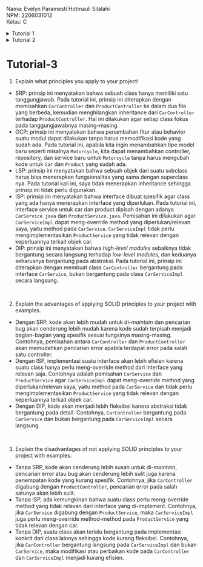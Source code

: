 Nama: Evelyn Paramesti Hotmauli Silalahi <br>
NPM: 2206031012 <br>
Kelas: C <br>

<details>
<summary>Tutorial 1</summary>

# Tutorial-1

### Reflection 1

Pada tutorial kali ini, beberapa prinsip coding standard yang sudah diterapkan antara lain clean code, git flow, dan testing. Prinsip clean code diterapkan dengan menggunakan penamaan variabel, function, dan class yang sesuai dengan fungsinya. Hal ini dilakukan agar nama-nama tersebut lebih mudah diingat dan dipahami. Alur pengerjaan tutorial juga dibantu dengan git flow, tiap fitur dikerjakan di branch git yang berbeda. Untuk menguji jalannya program, diterapkan unit testing dan functional testing.

Namun, beberapa prinsip seperti secure coding dan error handling belum diterapkan sepenuhnya. Program masih bisa dikembangkan dengan menambahkan validasi tipe data input. Selain itu, masih ada beberapa kasus yang kemungkinan menyebabkan error yang belum dihandle, seperti input nama kosong atau input dengan _hazardous character_.

### Reflection 2

1. Setelah membuat unit test, saya merasa bahwa kali ini saya dituntut untuk lebih memperhatikan detail atau bagian-bagian kecil pada program. Untuk suatu class, banyaknya unit test yang dibutuhkan tergantung dari banyaknya fungsi pada class tersebut. Untuk memferivikasi program, code coverage yang dibutuhkan adalah sekitar di atas 80%. Tetapi, code coverage tidak menjamin kesempurnaan program. Bahkan 100% code coverage pun belum tentu berarti program telah sempurna, karena bisa saja masih ada _unexpected scenario_ yang tidak disertakan saat testing.

2. Penambahan class tersebut akan mengurangi _cleanliness_ dari kode program karena terdapat duplikasi kode dengan set up yang tidak berbeda jauh sehingga kode menjadi kurang efisien. Fungsi pemeriksaan kuantitas produk dapat ditambahkan pada class yang sama dengan fungsi untuk create product, tidak perlu membuat class baru.

</details>

<details>
<summary>Tutorial 2</summary>

# Tutorial-2

### Reflection 1
Code quality issue: 
- *Unnecessary public modifier*. Terdapat method pada interface yang menggunakan modifier `public`. Penggunaan modifier ini dianggap _redundant_ karena secara interface memang bersifat public dan static secara implisit. Penggunaan modifier public tidak diperlukan untuk method interface sehingga saya mengubah modifier method tersebut menjadi default.

- *Only one method invocation is expected when testing runtime exceptions*
  Terdapat method pada unit test yang memeriksa runtime exception menggunakan lambda. Dalam method tersebut, ada kemungkinan terjadinya dua runtime exception. Akan lebih baik apabila lambda tersebut hanya menerima satu kemungkinan exception. Maka, saya mengubah susunan kodenya agar method ini hanya menerima satu kemungkinan exception.

- *Field dependency injection should be avoided*
  Terdapat kode instansiasi objek dengan injeksi dependensi @Autowired. Injeksi ini tidak disarankan karena membuat objek yang diinstansiasi memiliki state yang tidak valid dan proses testing akan menjadi cenderung lebih sulit. Dependensi pada objek tersebut akan menjadi tidak eksplisit ketika di-inject. Maka, saya menghapus injeksi @Autowired pada instansiasi objek tersebut sehingga instansiasi objek dapat dilakukan secara langsung.

### Reflection 2
Menurut saya, implementasi CI/CD pada github workflow di tutorial kali ini sudah memenuhi definisi Continuous Integration dan Continuous Deployment. Terdapat workflow pada `ci.yml` yang akan otomatis menjalankan unit tests menggunakan gradle sebagai tool setiap kali terdapat perubahan source code yang di-push ke repository. Workflow ini merupakan penerapan Continuous Integration. Selain itu, terdapat juga Dockerfile yang berisi workflow untuk secara otomatis melakukan deployment setiap kali terdapat push atau pull request pada branch utama. Workflow ini merupakan penerapan Continous Deployment. Terdapat pula workflow `pmd.yml` yang akan otomatis melakukan code scanning setiap kali ada event push di branch manapun. Otomatisasi dengan menggunakan script workflow ini merupakan implementasi CI/CD pada tutorial kali ini.  

</details>

# Tutorial-3

1. Explain what principles you apply to your project!

- SRP: prinsip ini menyatakan bahwa sebuah class hanya memiliki satu tanggungjawab. Pada tutorial ini, prinsip ini diterapkan dengan memisahkan `CarController` dan `ProductController` ke dalam dua file yang berbeda, kemudian menghilangkan inheritance dari `CarController` terhadap `ProductController`. Hal ini dilakukan agar setiap class fokus pada tanggungjawabnya masing-masing.
- OCP: prinsip ini menyatakan bahwa penambahan fitur atau behavior suatu modul dapat dilakukan tanpa harus memodifikasi kode yang sudah ada. Pada tutorial ini, apabila kita ingin menambahkan tipe model baru seperti misalnya `Motorcycle`, kita dapat menambahkan controller, repository, dan service baru untuk `Motorcycle` tanpa harus mengubah kode untuk `Car` dan `Product` yang sudah ada.
- LSP: prinsip ini menyatakan bahwa sebuah objek dari suatu subclass harus bisa menerapkan fungsionalitas yang sama dengan superclass nya. Pada tutorial kali ini, saya tidak menerapkan inheritance sehingga prinsip ini tidak perlu digunakan.
- ISP: prinsip ini menyatakan bahwa interface dibuat spesifik agar class yang ada hanya menerapkan interface yang diperlukan. Pada tutorial ini, interface service untuk car dan product dipisah dengan adanya `CarService.java` dan `ProductService.java`. Pemisahan ini dilakukan agar `CarServiceImpl` dapat meng-override method yang diperlukan/relevan saya, yaitu method pada `CarService`. `CarServiceImpl` tidak perlu mengimplementasikan `ProductService` yang tidak relevan dengan keperluannya terkait objek car.
- DIP: prinsip ini menyatakan bahwa _high-level modules_ sebaiknya tidak bergantung secara langsung terhadap _low-level modules_, dan keduanya seharusnya bergantung pada abstraksi. Pada tutorial ini, prinsip ini diterapkan dengan membuat class `CarController` bergantung pada interface `CarService`, bukan bergantung pada class `CarServiceImpl` secara langsung.

<br>

2. Explain the advantages of applying SOLID principles to your project with examples.
- Dengan SRP, kode akan lebih mudah untuk di-_maintain_ dan pencarian bug akan cenderung lebih mudah karena kode sudah terpisah menjadi bagian-bagian yang spesifik sesuai fungsinya masing-masing. Contohnya, pemisahan antara `CarController` dan `ProductController` akan memudahkan pencarian error apabila terdapat error pada salah satu controller.
- Dengan ISP, implementasi suatu interface akan lebih efisien karena suatu class hanya perlu meng-override method dari interface yang relevan saja. Contohnya adalah pemisahan `CarService` dan `ProductService` agar `CarServiceImpl` dapat meng-override method yang diperlukan/relevan saya, yaitu method pada `CarService` dan tidak perlu mengimplementasikan `ProductService` yang tidak relevan dengan keperluannya terkait objek car.
- Dengan DIP, kode akan menjadi lebih fleksibel karena abstraksi tidak bergantung pada detail. Contohnya, `CarController` bergantung pada `CarService` dan bukan bergantung pada `CarServiceImpl` secara langsung.

<br>

3. Explain the disadvantages of not applying SOLID principles to your project with examples.
- Tanpa SRP, kode akan cenderung lebih susah untuk di-_maintain_, pencarian error atau bug akan cenderung lebih sulit juga karena penempatan kode yang kurang spesifik. Contohnya, jika `CarController` digabung dengan `ProductController`, pencarian error pada salah satunya akan lebih sulit.
- Tanpa ISP, ada kemungkinan bahwa suatu class perlu meng-override method yang tidak relevan dari interface yang di-implement. Contohnya, jika `CarService` digabung dengan `ProductService`, maka `CarServiceImpl` juga perlu meng-override method-method pada `ProductService` yang tidak relevan dengan car.
- Tanpa DIP, suatu class akan terlalu bergantung pada implementasi konkrit dari class lainnya sehingga kode kurang fleksibel. Contohnya, jika `CarController` bergantung langsung pada `CarServiceImpl` dan bukan `CarService`, maka modifikasi atau perbaikan kode pada `CarController` dan `CarServiceImpl` menjadi kurang efisien.
